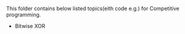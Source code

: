 This folder contains below listed topics(eith code e.g.) for Competitive programming.
- Bitwise XOR
